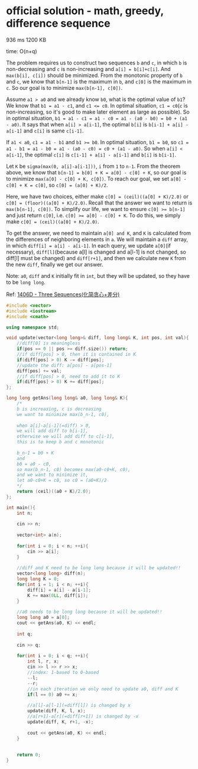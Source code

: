 # official solution - math, greedy, difference sequence
936 ms	1200 KB

time: O(n+q)

The problem requires us to construct two sequences `b` and `c`, in which `b` is non-decreasing and `c` is non-increasing and `a[i] = b[i]+c[i]`.
And `max(b[i], c[i])` should be minimized. 
From the monotonic property of `b` and `c`, we know that `b[n-1]` is the maximum in `b`, and `c[0]` is the maximum in `c`.
So our goal is to minimize `max(b[n-1], c[0])`.

Assume `a1 > a0` and we already know `b0`, what is the optimal value of `b1`? 
We know that `b1 = a1 - c1`, and `c1 <= c0`.
In optimal situation, `c1 = c0`(`c` is non-increasing, so it's good to make later element as large as possible).
So in optimal situation, `b1 = a1 - c1 = a1 - c0 = a1 - (a0 - b0) = b0 + (a1 - a0)`. 
It says that when `a[i] > a[i-1]`, the optimal `b[i]` is `b[i-1] + a[i] - a[i-1]` and `c[i]` is same `c[i-1]`.

If `a1 < a0`, `c1 = a1 - b1` and `b1 >= b0`.
In optimal situation, `b1 = b0`, so `c1 = a1 - b1 = a1 - b0 = a1 - (a0 - c0) = c0 + (a1 - a0)`.
So when `a[i] < a[i-1]`, the optimal `c[i]` is `c[i-1] + a[i] - a[i-1]` and `b[i]` is `b[i-1]`.

Let `K` be `sigma(max(0, a[i]-a[i-1]))`, `i` from `1` to `n-1`. 
From the theorem above, we know that `b[n-1] = b[0] + K = a[0] - c[0] + K`, so our goal is to minimize `max(a[0] - c[0] + K, c[0])`.
To reach our goal, we set `a[0] - c[0] + K = c[0]`, so `c[0] = (a[0] + K)/2`.

Here, we have two choices, either make `c[0] = (ceil)((a[0] + K)/2.0)` or `c[0] = (floor)((a[0] + K)/2.0)`. 
Recall that the answer we want to return is `max(b[n-1], c[0])`. 
To simplify our life, we want to ensure `c[0] >= b[n-1]` and just return `c[0]`, i.e. `c[0] >= a[0] - c[0] + K`.
To do this, we simply make `c[0] = (ceil)((a[0] + K)/2.0)`.

To get the answer, we need to maintain `a[0] and K`, and `K` is calculated from the differences of neighboring elements in `a`. 
We will maintain a `diff` array, in which `diff[i] = a[i] - a[i-1]`. 
In each query, we update `a[0]`(if necessary), `diff[l]`(because a[l] is changed and a[l-1] is not changed, so diff[l] must be changed) and `diff[r+1]`,
and then we calculate new `K` from the new `diff`, finally we get our answer.

Note: `a0`, `diff` and `K` initially fit in `int`, but they will be updated, so they have to be `long long`.

Ref: [1406D - Three Sequences(化简贪心+差分)](https://blog.csdn.net/jziwjxjd/article/details/108558775)

```cpp
#include <vector>
#include <iostream>
#include <cmath>

using namespace std;

void update(vector<long long>& diff, long long& K, int pos, int val){
    //diff[0] is meaningless
    if(pos == 0 || pos >= diff.size()) return;
    //if diff[pos] > 0, then it is contained in K
    if(diff[pos] > 0) K -= diff[pos];
    //update the diff: a[pos] - a[pos-1]
    diff[pos] += val;
    //if diff[pos] > 0, need to add it to K
    if(diff[pos] > 0) K += diff[pos];
};

long long getAns(long long& a0, long long& K){
    /*
    b is increasing, c is decreasing
    we want to minimize max(b_n-1, c0),
    
    when a[i]-a[i-1](=diff) > 0,
    we will add diff to b[i-1],
    otherwise we will add diff to c[i-1],
    this is to keep b and c monotonic
    
    b_n-1 = b0 + K
    and 
    b0 = a0 - c0,
    so max(b_n-1, c0) becomes max(a0-c0+K, c0),
    and we want to minimize it,
    let a0-c0+K = c0, so c0 = (a0+K)/2
    */
    return (ceil)((a0 + K)/2.0);
};

int main(){
    int n;
    
    cin >> n;
    
    vector<int> a(n);
    
    for(int i = 0; i < n; ++i){
        cin >> a[i];
    }
    
    //diff and K need to be long long because it will be updated!!
    vector<long long> diff(n);
    long long K = 0;
    for(int i = 1; i < n; ++i){
        diff[i] = a[i] - a[i-1];
        K += max(0LL, diff[i]);
    }
    
    //a0 needs to be long long because it will be updated!!
    long long a0 = a[0];
    cout << getAns(a0, K) << endl;
    
    int q;
    
    cin >> q;
    
    for(int i = 0; i < q; ++i){
        int l, r, x;
        cin >> l >> r >> x;
        //index: 1-based to 0-based
        --l;
        --r;
        //in each iteration we only need to update a0, diff and K
        if(l == 0) a0 += x;
        
        //a[l]-a[l-1](=diff[l]) is changed by x
        update(diff, K, l, x);
        //a[r+1]-a[r](=diff[r+1]) is changed by -x
        update(diff, K, r+1, -x);
        
        cout << getAns(a0, K) << endl;
    }
    
    
    return 0;
}
```

